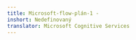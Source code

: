 ```yaml
---
title: Microsoft-flow-plán-1 -
inshort: Nedefinovaný
translator: Microsoft Cognitive Services
---
```




